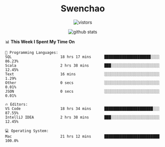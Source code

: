 <h1 align="center">Swenchao</h3>

<p align="center">
  <img src="https://visitor-badge.glitch.me/badge?page_id=Swenchao" alt="vistors" />
</p>

<p align="center">
  <img src="https://github-readme-stats.vercel.app/api?username=Swenchao&count_private=true&show_icons=true&theme=vue-dark&hide_title=true" alt="github stats" />
</p>

<!--START_SECTION:waka-->
📊 **This Week I Spent My Time On** 

```text
💬 Programming Languages: 
SQL                      18 hrs 17 mins      █████████████████████░░░░   86.23% 
Scala                    2 hrs 38 mins       ███░░░░░░░░░░░░░░░░░░░░░░   12.45% 
Text                     16 mins             ░░░░░░░░░░░░░░░░░░░░░░░░░   1.29% 
Other                    0 secs              ░░░░░░░░░░░░░░░░░░░░░░░░░   0.01% 
JSON                     0 secs              ░░░░░░░░░░░░░░░░░░░░░░░░░   0.01%

🔥 Editors: 
VS Code                  18 hrs 34 mins      ██████████████████████░░░   87.55% 
IntelliJ IDEA            2 hrs 38 mins       ███░░░░░░░░░░░░░░░░░░░░░░   12.45%

💻 Operating System: 
Mac                      21 hrs 12 mins      █████████████████████████   100.0%

```


<!--END_SECTION:waka-->
